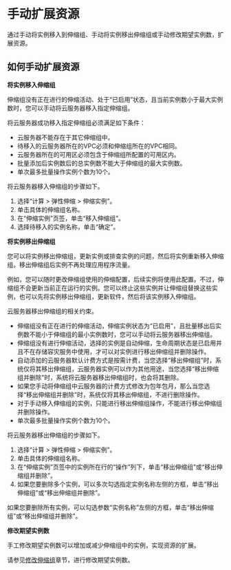 # 手动扩展资源<a name="ZH-CN_TOPIC_0042018379"></a>

通过手动将实例移入到伸缩组、手动将实例移出伸缩组或手动修改期望实例数，扩展资源。

## 如何手动扩展资源<a name="section53233117153934"></a>

**将实例移入伸缩组**

伸缩组没有正在进行的伸缩活动、处于“已启用”状态，且当前实例数小于最大实例数时，您可以手动将云服务器移入指定伸缩组。

将云服务器成功移入指定伸缩组必须满足如下条件：

-   云服务器不能存在于其它伸缩组中。
-   待移入的云服务器所在的VPC必须和伸缩组所在的VPC相同。
-   云服务器所在的可用区必须包含于伸缩组所配置的可用区内。
-   批量添加后实例数后的总实例数不能大于伸缩组的最大实例数。
-   单次最多批量操作实例个数为10个。

将云服务器移入伸缩组的步骤如下。

1.  选择“计算 \> 弹性伸缩 \> 伸缩实例”。
2.  单击具体的伸缩组名称。
3.  在“伸缩实例”页签，单击“移入伸缩组”。
4.  选择待移入的实例名称，单击“确定”。

**将实例移出伸缩组**

您可以将实例移出伸缩组，更新实例或排查实例的问题，然后将实例重新移入伸缩组。移出伸缩组后实例不再处理应用程序流量。

例如，您可以随时更改伸缩组使用的伸缩配置，后续实例将使用此配置。不过，伸缩组不会更新当前正在运行的实例。您可以终止这些实例并让伸缩组替换这些实例，也可以先将实例移出伸缩组，更新软件，然后将该实例移入伸缩组。

云服务器移出伸缩组的相关约束。

-   伸缩组没有正在进行的伸缩活动，伸缩实例状态为“已启用”，且批量移出后实例数不能小于伸缩组的最小实例数时，您可以手动将云服务器移出伸缩组。
-   伸缩组没有进行伸缩活动，选择的实例是自动伸缩，生命周期状态是已启用并且不在存储容灾服务中使用，才可以对实例进行移出伸缩组并删除操作。
-   自动添加的云服务器默认计费方式是按需计费，当您选择“移出伸缩组”时，系统仅将其移出伸缩组，云服务器实例可以作为其他用途，当您选择“移出伸缩组并删除”时，系统将云服务器移出伸缩组时，也会将其删除。
-   如果您手动将伸缩组中云服务器的计费方式修改为包年包月，那么当您选择“移出伸缩组并删除”时，系统仅将其移出伸缩组，不进行删除操作。
-   对于手动移入伸缩组的实例，只能进行移出伸缩组操作，不能进行移出伸缩组并删除操作。
-   单次最多批量操作实例个数为10个。

将云服务器移出伸缩组的步骤如下。

1.  选择“计算 \> 弹性伸缩 \> 伸缩实例”。
2.  单击具体的伸缩组名称。
3.  在“伸缩实例”页签中的实例所在行的“操作”列下，单击“移出伸缩组”或“移出伸缩组并删除”。
4.  如果您要删除多个实例，可以多次勾选指定实例名称左侧的方框，单击“移出伸缩组”或“移出伸缩组并删除”。

如果您要删除所有实例，可以勾选参数“实例名称”左侧的方框，单击“移出伸缩组”或“移出伸缩组并删除”。

**修改期望实例数**

手工修改期望实例数可以增加或减少伸缩组中的实例，实现资源的扩展。

请参见[修改伸缩组](修改伸缩组.md)章节，进行修改期望实例数。

